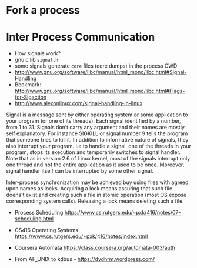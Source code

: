 # Fork a process
# Inter Process Communication

- How signals work?
- gnu c lib `signal.h`
- some signals generate `core` files (core dumps) in the process CWD
- http://www.gnu.org/software/libc/manual/html_mono/libc.html#Signal-Handling
- Bookmark: http://www.gnu.org/software/libc/manual/html_mono/libc.html#Flags-for-Sigaction
- http://www.alexonlinux.com/signal-handling-in-linux

Signal is a message sent by either operating system or some application to your program (or one of its threads). Each signal identified by a number, from 1 to 31. Signals don’t carry any argument and their names are mostly self explanatory. For instance SIGKILL or signal number 9 tells the program that someone tries to kill it. In addition to informative nature of signals, they also interrupt your program. I.e to handle a signal, one of the threads in your program, stops its execution and temporarily switches to signal handler. Note that as in version 2.6 of Linux kernel, most of the signals interrupt only one thread and not the entire application as it used to be once. Moreover, signal handler itself can be interrupted by some other signal.

Inter-process synchronization may be achieved buy using files with agreed upon names as locks.
Acquiring a lock means assuring that such file doens't exist and creating such a file in atomic operation (most OS expose corresponding system calls).
Releasing a lock means deleting such a file.

- Process Scheduling https://www.cs.rutgers.edu/~pxk/416/notes/07-scheduling.html
- CS416 Operating Systems https://www.cs.rutgers.edu/~pxk/416/notes/index.html
- Coursera Automata https://class.coursera.org/automata-003/auth


- From AF_UNIX to kdbus - https://dvdhrm.wordpress.com/
